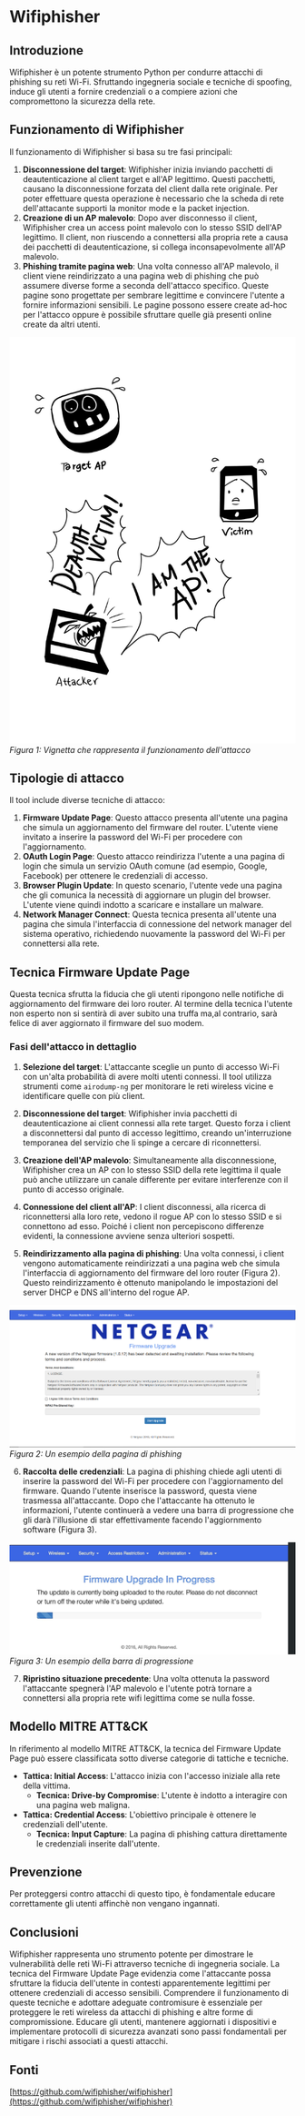 # Wifiphisher

## Introduzione

Wifiphisher è un potente strumento Python per condurre attacchi di phishing su reti Wi-Fi. Sfruttando ingegneria sociale e tecniche di spoofing, induce gli utenti a fornire credenziali o a compiere azioni che compromettono la sicurezza della rete.

## Funzionamento di Wifiphisher

Il funzionamento di Wifiphisher si basa su tre fasi principali:

1. **Disconnessione del target**: Wifiphisher inizia inviando pacchetti di deautenticazione al client target e all'AP legittimo. Questi pacchetti, causano la disconnessione forzata del client dalla rete originale.
Per poter effettuare questa operazione è necessario che la scheda di rete dell'attacante supporti la monitor mode e la packet injection.
2. **Creazione di un AP malevolo**: Dopo aver disconnesso il client, Wifiphisher crea un access point malevolo con lo stesso SSID dell'AP legittimo. Il client, non riuscendo a connettersi alla propria rete a causa dei pacchetti di deautenticazione, si collega inconsapevolmente all'AP malevolo.
3. **Phishing tramite pagina web**: Una volta connesso all'AP malevolo, il client viene reindirizzato a una pagina web di phishing che può assumere diverse forme a seconda dell'attacco specifico. Queste pagine sono progettate per sembrare legittime e convincere l'utente a fornire informazioni sensibili. Le pagine possono essere create ad-hoc per l'attacco oppure è possibile sfruttare quelle già presenti online create da altri utenti.

![Vignetta che rappresenta il funzionamento dell'attacco](images/scheme.jpeg)
_Figura 1: Vignetta che rappresenta il funzionamento dell'attacco_


## Tipologie di attacco

Il tool include diverse tecniche di attacco:

1. **Firmware Update Page**: Questo attacco presenta all'utente una pagina che simula un aggiornamento del firmware del router. L'utente viene invitato a inserire la password del Wi-Fi per procedere con l'aggiornamento.
2. **OAuth Login Page**: Questo attacco reindirizza l'utente a una pagina di login che simula un servizio OAuth comune (ad esempio, Google, Facebook) per ottenere le credenziali di accesso.
3. **Browser Plugin Update**: In questo scenario, l'utente vede una pagina che gli comunica la necessità di aggiornare un plugin del browser. L'utente viene quindi indotto a scaricare e installare un malware.
4. **Network Manager Connect**: Questa tecnica presenta all'utente una pagina che simula l'interfaccia di connessione del network manager del sistema operativo, richiedendo nuovamente la password del Wi-Fi per connettersi alla rete.

## Tecnica Firmware Update Page

Questa tecnica sfrutta la fiducia che gli utenti ripongono nelle notifiche di aggiornamento del firmware dei loro router. Al termine della tecnica l'utente non esperto non si sentirà di aver subito una truffa ma,al contrario, sarà felice di aver aggiornato il firmware del suo modem.

### Fasi dell'attacco in dettaglio

1. **Selezione del target**: L'attaccante sceglie un punto di accesso Wi-Fi con un'alta probabilità di avere molti utenti connessi. Il tool utilizza strumenti come `airodump-ng` per monitorare le reti wireless vicine e identificare quelle con più client.

2. **Disconnessione del target**: Wifiphisher invia pacchetti di deautenticazione ai client connessi alla rete target. Questo forza i client a disconnettersi dal punto di accesso legittimo, creando un'interruzione temporanea del servizio che li spinge a cercare di riconnettersi.

3. **Creazione dell'AP malevolo**: Simultaneamente alla disconnessione, Wifiphisher crea un AP con lo stesso SSID della rete legittima il quale può anche utilizzare un canale differente per evitare interferenze con il punto di accesso originale.

4. **Connessione del client all'AP**: I client disconnessi, alla ricerca di riconnettersi alla loro rete, vedono il rogue AP con lo stesso SSID e si connettono ad esso. Poiché i client non percepiscono differenze evidenti, la connessione avviene senza ulteriori sospetti.

5. **Reindirizzamento alla pagina di phishing**: Una volta connessi, i client vengono automaticamente reindirizzati a una pagina web che simula l'interfaccia di aggiornamento del firmware del loro router (Figura 2). Questo reindirizzamento è ottenuto manipolando le impostazioni del server DHCP e DNS all'interno del rogue AP.

![Un esempio della pagina di phishing](images/fw_upgrade.png)
_Figura 2: Un esempio della pagina di phishing_

6. **Raccolta delle credenziali**: La pagina di phishing chiede agli utenti di inserire la password del Wi-Fi per procedere con l'aggiornamento del firmware. Quando l'utente inserisce la password, questa viene trasmessa all'attaccante. Dopo che l'attaccante ha ottenuto le informazioni, l'utente continuerà a vedere una barra di progressione che gli darà l'illusione di star effettivamente facendo l'aggiornmento software (Figura 3).

![Un esempio della pagina di phishing](images/fw_upgrade-2.png)
_Figura 3: Un esempio della barra di progressione_

7. **Ripristino situazione precedente**: Una volta ottenuta la password l'attaccante spegnerà l'AP malevolo e l'utente potrà tornare a connettersi alla propria rete wifi legittima come se nulla fosse.


## Modello MITRE ATT&CK

In riferimento al modello MITRE ATT&CK, la tecnica del Firmware Update Page può essere classificata sotto diverse categorie di tattiche e tecniche.

- **Tattica: Initial Access**: L'attacco inizia con l'accesso iniziale alla rete della vittima.
  - **Tecnica: Drive-by Compromise**: L'utente è indotto a interagire con una pagina web maligna.
- **Tattica: Credential Access**: L'obiettivo principale è ottenere le credenziali dell'utente.
  - **Tecnica: Input Capture**: La pagina di phishing cattura direttamente le credenziali inserite dall'utente.

## Prevenzione

Per proteggersi contro attacchi di questo tipo, è fondamentale educare correttamente gli utenti affinchè non vengano ingannati.

## Conclusioni

Wifiphisher rappresenta uno strumento potente per dimostrare le vulnerabilità delle reti Wi-Fi attraverso tecniche di ingegneria sociale. La tecnica del Firmware Update Page evidenzia come l'attaccante possa sfruttare la fiducia dell'utente in contesti apparentemente legittimi per ottenere credenziali di accesso sensibili. Comprendere il funzionamento di queste tecniche e adottare adeguate contromisure è essenziale per proteggere le reti wireless da attacchi di phishing e altre forme di compromissione. Educare gli utenti, mantenere aggiornati i dispositivi e implementare protocolli di sicurezza avanzati sono passi fondamentali per mitigare i rischi associati a questi attacchi.

## Fonti
[https://github.com/wifiphisher/wifiphisher](https://github.com/wifiphisher/wifiphisher)
